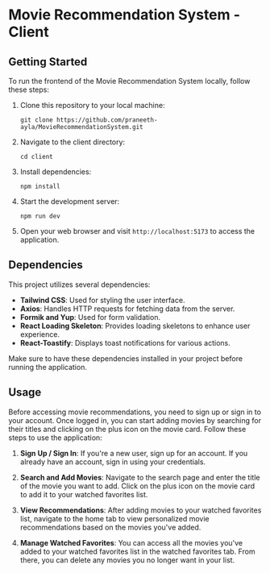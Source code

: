 # Movie Recommendation System - Client

## Getting Started

To run the frontend of the Movie Recommendation System locally, follow these steps:

1. Clone this repository to your local machine:

    ```
    git clone https://github.com/praneeth-ayla/MovieRecommendationSystem.git
    ```

2. Navigate to the client directory:

    ```
    cd client
    ```

3. Install dependencies:

    ```
    npm install
    ```

4. Start the development server:

    ```
    npm run dev
    ```

5. Open your web browser and visit `http://localhost:5173` to access the application.

## Dependencies

This project utilizes several dependencies:

-   **Tailwind CSS**: Used for styling the user interface.
-   **Axios**: Handles HTTP requests for fetching data from the server.
-   **Formik and Yup**: Used for form validation.
-   **React Loading Skeleton**: Provides loading skeletons to enhance user experience.
-   **React-Toastify**: Displays toast notifications for various actions.

Make sure to have these dependencies installed in your project before running the application.

## Usage

Before accessing movie recommendations, you need to sign up or sign in to your account. Once logged in, you can start adding movies by searching for their titles and clicking on the plus icon on the movie card. Follow these steps to use the application:

1. **Sign Up / Sign In**: If you're a new user, sign up for an account. If you already have an account, sign in using your credentials.

2. **Search and Add Movies**: Navigate to the search page and enter the title of the movie you want to add. Click on the plus icon on the movie card to add it to your watched favorites list.

3. **View Recommendations**: After adding movies to your watched favorites list, navigate to the home tab to view personalized movie recommendations based on the movies you've added.

4. **Manage Watched Favorites**: You can access all the movies you've added to your watched favorites list in the watched favorites tab. From there, you can delete any movies you no longer want in your list.
